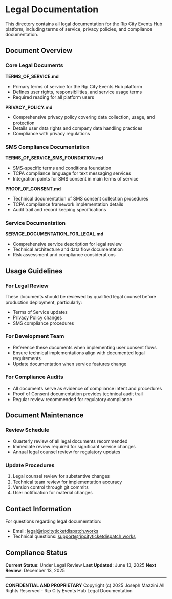 # Legal Documentation

This directory contains all legal documentation for the Rip City Events Hub platform, including terms of service, privacy policies, and compliance documentation.

## Document Overview

### Core Legal Documents

**TERMS_OF_SERVICE.md**
- Primary terms of service for the Rip City Events Hub platform
- Defines user rights, responsibilities, and service usage terms
- Required reading for all platform users

**PRIVACY_POLICY.md**
- Comprehensive privacy policy covering data collection, usage, and protection
- Details user data rights and company data handling practices
- Compliance with privacy regulations

### SMS Compliance Documentation

**TERMS_OF_SERVICE_SMS_FOUNDATION.md**
- SMS-specific terms and conditions foundation
- TCPA compliance language for text messaging services
- Integration points for SMS consent in main terms of service

**PROOF_OF_CONSENT.md**
- Technical documentation of SMS consent collection procedures
- TCPA compliance framework implementation details
- Audit trail and record keeping specifications

### Service Documentation

**SERVICE_DOCUMENTATION_FOR_LEGAL.md**
- Comprehensive service description for legal review
- Technical architecture and data flow documentation
- Risk assessment and compliance considerations

## Usage Guidelines

### For Legal Review
These documents should be reviewed by qualified legal counsel before production deployment, particularly:
- Terms of Service updates
- Privacy Policy changes
- SMS compliance procedures

### For Development Team
- Reference these documents when implementing user consent flows
- Ensure technical implementations align with documented legal requirements
- Update documentation when service features change

### For Compliance Audits
- All documents serve as evidence of compliance intent and procedures
- Proof of Consent documentation provides technical audit trail
- Regular review recommended for regulatory compliance

## Document Maintenance

### Review Schedule
- Quarterly review of all legal documents recommended
- Immediate review required for significant service changes
- Annual legal counsel review for regulatory updates

### Update Procedures
1. Legal counsel review for substantive changes
2. Technical team review for implementation accuracy
3. Version control through git commits
4. User notification for material changes

## Contact Information

For questions regarding legal documentation:
- Email: legal@ripcityticketdispatch.works
- Technical questions: support@ripcityticketdispatch.works

## Compliance Status

**Current Status**: Under Legal Review
**Last Updated**: June 13, 2025
**Next Review**: December 13, 2025

---

**CONFIDENTIAL AND PROPRIETARY**
Copyright (c) 2025 Joseph Mazzini
All Rights Reserved - Rip City Events Hub Legal Documentation
